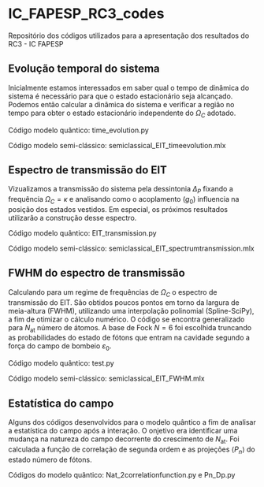 # IC_FAPESP_RC3_codes
Repositório dos códigos utilizados para a apresentação dos resultados do RC3 - IC FAPESP

## Evolução temporal do sistema
Inicialmente estamos interessados em saber qual o tempo de dinâmica do sistema é necessário para que o estado estacionário seja alcançado. Podemos então calcular a dinâmica do sistema e verificar a região no tempo para obter o estado estacionário independente do $\Omega_C$ adotado.

Código modelo quântico: time_evolution.py

Código modelo semi-clássico: semiclassical_EIT_timeevolution.mlx

## Espectro de transmissão do EIT
Vizualizamos a transmissão do sistema pela dessintonia $\Delta_P$ fixando a frequência $\Omega_C=\kappa$ e analisando como o acoplamento ($g_0$) influencia na posição dos estados vestidos. Em especial, os próximos resultados utilizarão a construção desse espectro.

Código modelo quântico: EIT_transmission.py

Código modelo semi-clássico: semiclassical_EIT_spectrumtransmission.mlx

## FWHM do espectro de transmissão
Calculando para um regime de frequências de $\Omega_C$ o espectro de transmissão do EIT. São obtidos poucos pontos em torno da largura de meia-altura (FWHM), utilizando uma interpolação polinomial (Spline-SciPy), a fim de otimizar o cálculo numérico. O código se encontra generalizado para $N_{\text{at}}$ número de átomos. A base de Fock $N=6$ foi escolhida truncando as probabilidades do estado de fótons que entram na cavidade segundo a força do campo de bombeio $\varepsilon_0$.

Código modelo quântico: test.py

Código modelo semi-clássico: semiclassical_EIT_FWHM.mlx

## Estatística do campo
Alguns dos códigos desenvolvidos para o modelo quântico a fim de analisar a estatística do campo após a interação. O onjetivo era identificar uma mudança na natureza do campo decorrente do crescimento de $N_{\text{at}}$. Foi calculada a função de correlação de segunda ordem e as projeções $\langle P_n \rangle$ do estado número de fótons.

Códigos do modelo quântico: Nat_2correlationfunction.py e Pn_Dp.py
